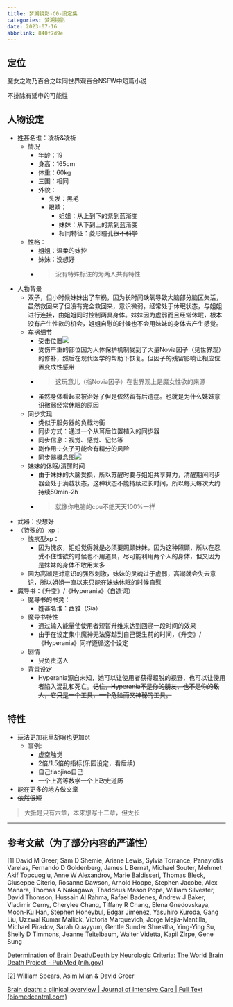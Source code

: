 ```yaml
---
title: 梦溯镜影-C0-设定集
categories: 梦溯镜影
date: 2023-07-16
abbrlink: 840f7d9e
---
```


## 定位

魔女之吻乃百合之味同世界观百合NSFW中短篇小说

不排除有延申的可能性

## 人物设定

- 姓甚名谁：凌析&凌祈
    - 情况
    	- 年龄：19
    	- 身高：165cm
    	- 体重：60kg
    	- 三围：相同
    	- 外貌：
    		- 头发：黑毛
    		- 眼睛：
    			- 姐姐：从上到下的紫到蓝渐变
    			- 妹妹：从下到上的紫到蓝渐变
    			- 相同特征：菱形瞳孔<del>很不科学</del>
	- 性格：
		- 姐姐：温柔的妹控
		- 妹妹：没想好
		- > 没有特殊标注的为两人共有特性
- 人物背景
	- 双子，但小时候妹妹出了车祸，因为长时间缺氧导致大脑部分脑区失活，虽然救回来了但没有完全救回来，意识微弱，经常处于休眠状态，与姐姐进行连接，由姐姐同时控制两具身体。妹妹因为虚弱而且经常休眠，根本没有产生性欲的机会，姐姐自慰的时候也不会用妹妹的身体去产生感觉。
	- 车祸细节
		- 受击位置![](https://jsdelivrcdn.suswhw.top/npm/q78kg-website-npm-cdn/appendix/%E6%A2%A6%E6%BA%AF%E9%95%9C%E5%BD%B1%E8%AE%BE%E5%AE%9A-%E5%8F%97%E5%87%BB%E4%BD%8D%E7%BD%AE.png)
		- 受伤严重的部位因为人体保护机制受到了大量Novia因子（见世界观）的修补，然后在现代医学的帮助下恢复。但因子的残留影响让相应位置变成性感带
		- > 这玩意儿（指Novia因子）在世界观上是魔女性欲的来源
		- 虽然身体看起来被治好了但是依然留有后遗症。也就是为什么妹妹意识微弱经常休眠的原因
	- 同步实现
        - 类似于服务器的负载均衡
		- 同步方式：通过一个从耳后位置植入的同步器
		- 同步信息：视觉、感觉、记忆等
		- <del>副作用：久了可能会有精分的风险</del>
		- 同步器概念图![](https://jsdelivrcdn.suswhw.top/npm/q78kg-website-npm-cdn/appendix/同步器.png)
	- 妹妹的休眠/清醒时间
		- 由于妹妹的大脑受损，所以苏醒时要与姐姐共享算力，清醒期间同步器会处于满载状态，这种状态不能持续过长时间，所以每天每次大约持续50min-2h
		- > 就像你电脑的cpu不能天天100%一样
- 武器：没想好
- （特殊的）xp：
	- 愧疚型xp：
		- 因为愧疚，姐姐觉得就是必须要照顾妹妹，因为这种照顾，所以在忍受不住性欲的时候也不用道具，尽可能利用两个人的身体，但又因为是妹妹的身体不敢用太多
	- 因为高潮是对意识的强烈刺激，妹妹的灵魂过于虚弱，高潮就会失去意识，所以姐姐一直以来只能在妹妹休眠的时候自慰
- 魔导书：《升变》/《Hyperania》（自造词）
	- 魔导书的书灵：
		- 姓甚名谁：西雅（Sia）
	- 魔导书特性
		- 通过输入能量使使用者短暂升维来达到回溯一段时间的效果
		- 由于在设定集中魔神无法穿越到自己诞生前的时间，《升变》/《Hyperania》同样遵循这个设定
	- 剧情
		- 只负责送人
	- 背景设定
		- Hyperania源自未知，她可以让使用者获得超脱的视野，也可以让使用者陷入混乱和死亡。<del>记住，Hyperania不是你的朋友，也不是你的敌人，它只是一个工具，一个危险而又神秘的工具。</del>


## 特性

- 玩法更加花里胡哨也更加bt
	- 事例:
		- 虚空触觉
		- 2倍/1.5倍的指标(乐园设定，看后续)
		- 自己tiaojiao自己
		- <del>一个上高等数学一个上政史道历</del>
- 能在更多的地方做文章
- <del>依然很短</del>

> 大抵是只有六章，本来想写十二章，但太长

---

## 参考文献（为了部分内容的严谨性）

[1] David M Greer, Sam D Shemie, Ariane Lewis, Sylvia Torrance, Panayiotis Varelas, Fernando D Goldenberg, James L Bernat, Michael Souter, Mehmet Akif Topcuoglu, Anne W Alexandrov, Marie Baldisseri, Thomas Bleck, Giuseppe Citerio, Rosanne Dawson, Arnold Hoppe, Stephen Jacobe, Alex Manara, Thomas A Nakagawa, Thaddeus Mason Pope, William Silvester, David Thomson, Hussain Al Rahma, Rafael Badenes, Andrew J Baker, Vladimir Cerny, Cherylee Chang, Tiffany R Chang, Elena Gnedovskaya, Moon-Ku Han, Stephen Honeybul, Edgar Jimenez, Yasuhiro Kuroda, Gang Liu, Uzzwal Kumar Mallick, Victoria Marquevich, Jorge Mejia-Mantilla, Michael Piradov, Sarah Quayyum, Gentle Sunder Shrestha, Ying-Ying Su, Shelly D Timmons, Jeanne Teitelbaum, Walter Videtta, Kapil Zirpe, Gene Sung

[Determination of Brain Death/Death by Neurologic Criteria: The World Brain Death Project - PubMed (nih.gov)](https://pubmed.ncbi.nlm.nih.gov/32761206/)

[2] William Spears, Asim Mian & David Greer

[Brain death: a clinical overview | Journal of Intensive Care | Full Text (biomedcentral.com)](https://jintensivecare.biomedcentral.com/articles/10.1186/s40560-022-00609-4)



